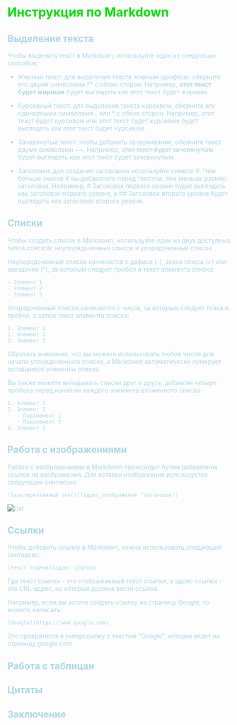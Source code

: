<font color="grei">

# Инструкция по Markdown
</font>
<font color="#ADD8E6">

## Выделение текста

Чтобы выделить текст в Markdown, используйте один из следующих способов:

* Жирный текст: для выделения текста жирным шрифтом, оберните его двумя символами ** с обеих сторон. Например, **этот текст будет жирным** будет выглядеть как этот текст будет жирным.

* Курсивный текст: для выделения текста курсивом, оберните его одинарными символами _ или * с обеих сторон. Например, _этот текст будет курсивом_ или *этот текст будет курсивом* будет выглядеть как этот текст будет курсивом.

* Зачеркнутый текст: чтобы добавить зачеркивание, оберните текст двумя символами ~~. Например, ~~этот текст будет зачеркнутым~~ будет выглядеть как этот текст будет зачеркнутым.

* Заголовки: для создания заголовков используйте символ #. Чем больше знаков # вы добавляете перед текстом, тем меньше размер заголовка. Например, # Заголовок первого уровня будет выглядеть как заголовок первого уровня, а ## Заголовок второго уровня будет выглядеть как заголовок второго уровня.
## Списки
Чтобы создать список в Markdown, используйте один из двух доступных типов списков: неупорядоченный список и упорядоченный список.

Неупорядоченный список начинается с дефиса (-), знака плюса (+) или звездочки (*), за которым следует пробел и текст элемента списка:
```
- Элемент 1
- Элемент 2
- Элемент 3
```
Упорядоченный список начинается с числа, за которым следует точка и пробел, а затем текст элемента списка:
```
1. Элемент 1
2. Элемент 2
3. Элемент 3

```
Обратите внимание, что вы можете использовать любое число для начала упорядоченного списка, а Markdown автоматически нумерует оставшиеся элементы списка.

Вы также можете вкладывать списки друг в друга, добавляя четыре пробела перед началом каждого элемента вложенного списка.
```
1. Элемент 1
2. Элемент 2
   - Подэлемент 1
   - Подэлемент 2
3. Элемент 3
```

## Работа с изображениями
Работа с изображениями в Markdown происходит путем добавления ссылок на изображения. Для вставки изображения используется следующий синтаксис:
```
![альтернативный текст](адрес_изображения "заголовок")
```

![cat](cat.png)
## Ссылки
Чтобы добавить ссылку в Markdown, нужно использовать следующий синтаксис:
```
[текст ссылки](адрес ссылки)
```
Где текст ссылки - это отображаемый текст ссылки, а адрес ссылки - это URL-адрес, на который должна вести ссылка.

Например, если вы хотите создать ссылку на страницу Google, то можете написать:
```
[Google](https://www.google.com)
```
Это превратится в гиперссылку с текстом "Google", которая ведет на страницу google.com.
## Работа с таблицаи

## Цитаты 

## Заключение
</font>